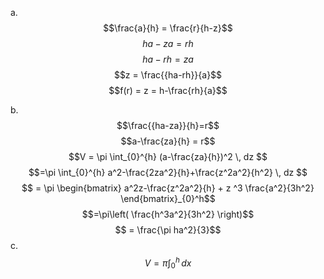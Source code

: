 a.
$$\frac{a}{h} = \frac{r}{h-z}$$
$$ha-za=rh$$
$$ha-rh=za$$
$$z = \frac{{ha-rh}}{a}$$
$$f(r) = z = h-\frac{rh}{a}$$

b.
$$\frac{{ha-za}}{h}=r$$$$a-\frac{za}{h} = r$$
$$V = \pi \int_{0}^{h} (a-\frac{za}{h})^2 \, dz $$
$$=\pi \int_{0}^{h} a^2-\frac{2za^2}{h}+\frac{z^2a^2}{h^2} \, dz $$
$$ = \pi \begin{bmatrix}
a^2z-\frac{z^2a^2}{h} + z ^3 \frac{a^2}{3h^2}
\end{bmatrix}_{0}^h$$
$$=\pi\left( \frac{h^3a^2}{3h^2} \right)$$
$$ = \frac{\pi ha^2}{3}$$
c.
$$V = \pi \int_{0}^{h}  \, dx $$


